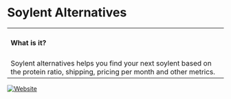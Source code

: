# Soylent Alternatives

<table>
  <tr><td><h4>What is it?</h4></td></tr>
  <tr>
    <td>
      Soylent alternatives helps you find your next soylent based on the protein ratio, shipping, pricing per month and other metrics.
    </td>
  </tr>
</table>

[![Website](https://github.com/GesJeremie/soylent-alternatives-v2/blob/master/artwork/screenshot-app.jpg?raw=true)](https://soylent-alternatives.com/)
